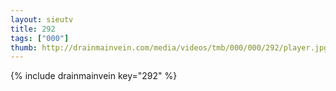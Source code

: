 ```yaml
--- 
layout: sieutv
title: 292
tags: ["000"]
thumb: http://drainmainvein.com/media/videos/tmb/000/000/292/player.jpg
---
```

{% include drainmainvein key="292" %} 
